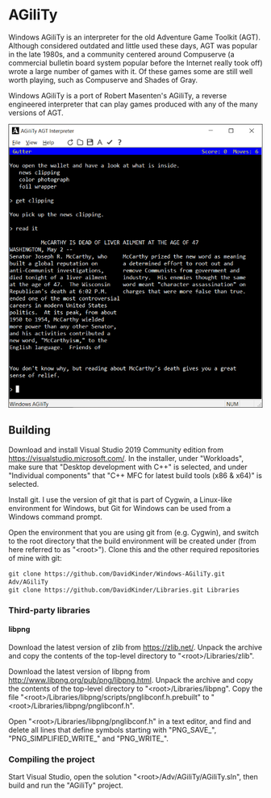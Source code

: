 # AGiliTy

Windows AGiliTy is an interpreter for the old Adventure Game Toolkit (AGT). Although considered outdated and little used these days, AGT was popular in the late 1980s, and a community centered around Compuserve (a commercial bulletin board system popular before the Internet really took off) wrote a large number of games with it. Of these games some are still well worth playing, such as Compuserve and Shades of Gray.

Windows AGiliTy is a port of Robert Masenten's AGiliTy, a reverse engineered interpreter that can play games produced with any of the many versions of AGT.

![AGiliTy playing Shades of Gray](Shades%20of%20Gray.png)

## Building

Download and install Visual Studio 2019 Community edition from https://visualstudio.microsoft.com/. In the installer, under "Workloads", make sure that "Desktop development with C++" is selected, and under "Individual components" that "C++ MFC for latest build tools (x86 & x64)" is selected.

Install git. I use the version of git that is part of Cygwin, a Linux-like environment for Windows, but Git for Windows can be used from a Windows command prompt.

Open the environment that you are using git from (e.g. Cygwin), and switch to the root directory that the build environment will be created under (from here referred to as "\<root>"). Clone this and the other required repositories of mine with git:
```
git clone https://github.com/DavidKinder/Windows-AGiliTy.git Adv/AGiliTy
git clone https://github.com/DavidKinder/Libraries.git Libraries
```

### Third-party libraries

#### libpng

Download the latest version of zlib from https://zlib.net/. Unpack the archive and copy the contents of the top-level directory to "\<root>/Libraries/zlib".

Download the latest version of libpng from http://www.libpng.org/pub/png/libpng.html. Unpack the archive and copy the contents of the top-level directory to "\<root>/Libraries/libpng". Copy the file "\<root>/Libraries/libpng/scripts/pnglibconf.h.prebuilt" to "\<root>/Libraries/libpng/pnglibconf.h".

Open "\<root>/Libraries/libpng/pnglibconf.h" in a text editor, and find and delete all lines that define symbols starting with "PNG_SAVE_", "PNG_SIMPLIFIED_WRITE_" and "PNG_WRITE_".

### Compiling the project

Start Visual Studio, open the solution "\<root>/Adv/AGiliTy/AGiliTy.sln", then build and run the "AGiliTy" project.
